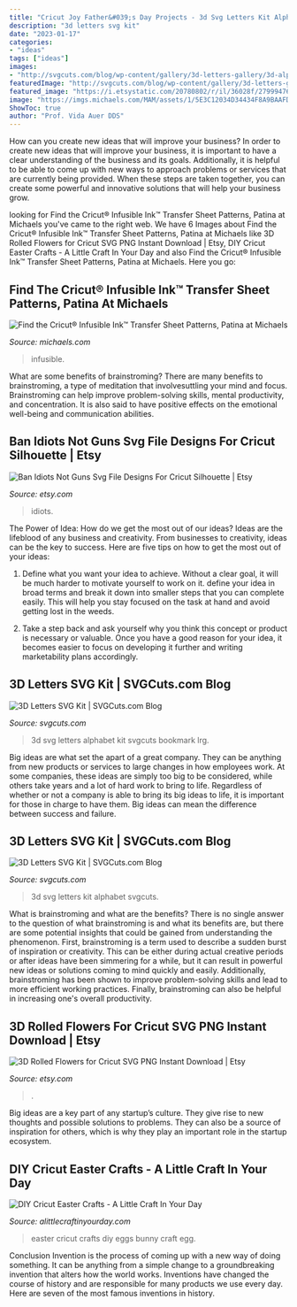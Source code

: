 ```yaml
---
title: "Cricut Joy Father&#039;s Day Projects - 3d Svg Letters Kit Alphabet Svgcuts"
description: "3d letters svg kit"
date: "2023-01-17"
categories:
- "ideas"
tags: ["ideas"]
images:
- "http://svgcuts.com/blog/wp-content/gallery/3d-letters-gallery/3d-alphabet-svg_02_lrg.jpg"
featuredImage: "http://svgcuts.com/blog/wp-content/gallery/3d-letters-gallery/3d-alphabet-svg_02_lrg.jpg"
featured_image: "https://i.etsystatic.com/20780802/r/il/36028f/2799947626/il_1588xN.2799947626_n1mf.jpg"
image: "https://imgs.michaels.com/MAM/assets/1/5E3C12034D34434F8A9BAAFDDF0F8E1B/img/73D9317A400B48158981DC1F71B06221/D230470S_2.jpeg?fit=inside|1024:1024"
ShowToc: true
author: "Prof. Vida Auer DDS"
---
```



How can you create new ideas that will improve your business?
In order to create new ideas that will improve your business, it is important to have a clear understanding of the business and its goals. Additionally, it is helpful to be able to come up with new ways to approach problems or services that are currently being provided. When these steps are taken together, you can create some powerful and innovative solutions that will help your business grow.

	

		
looking for Find the Cricut® Infusible Ink™ Transfer Sheet Patterns, Patina at Michaels you've came to the right web. We have 6 Images about Find the Cricut® Infusible Ink™ Transfer Sheet Patterns, Patina at Michaels like 3D Rolled Flowers for Cricut SVG PNG Instant Download | Etsy, DIY Cricut Easter Crafts - A Little Craft In Your Day and also Find the Cricut® Infusible Ink™ Transfer Sheet Patterns, Patina at Michaels. Here you go:
		
    
## Find The Cricut® Infusible Ink™ Transfer Sheet Patterns, Patina At Michaels

<img loading=lazy src="https://imgs.michaels.com/MAM/assets/1/5E3C12034D34434F8A9BAAFDDF0F8E1B/img/73D9317A400B48158981DC1F71B06221/D230470S_2.jpeg?fit=inside|1024:1024" onerror="this.onerror=null;this.src='https://tse3.mm.bing.net/th?id=OIP.aLmlQvIGZdf4QSoeRXxsxQHaHa&amp;pid=15.1';" alt="Find the Cricut® Infusible Ink™ Transfer Sheet Patterns, Patina at Michaels">

_Source: michaels.com_

>infusible. 

	

What are some benefits of brainstroming?
There are many benefits to brainstroming, a type of meditation that involvesuttling your mind and focus. Brainstroming can help improve problem-solving skills, mental productivity, and concentration. It is also said to have positive effects on the emotional well-being and communication abilities.

    
## Ban Idiots Not Guns Svg File Designs For Cricut Silhouette | Etsy

<img loading=lazy src="https://i.etsystatic.com/20780802/r/il/36028f/2799947626/il_1588xN.2799947626_n1mf.jpg" onerror="this.onerror=null;this.src='https://tse1.mm.bing.net/th?id=OIP.9wYD3djJyOdRK-hYaUrTGQHaF7&amp;pid=15.1';" alt="Ban Idiots Not Guns Svg File Designs For Cricut Silhouette | Etsy">

_Source: etsy.com_

>idiots. 

	

The Power of Idea: How do we get the most out of our ideas?
Ideas are the lifeblood of any business and creativity. From businesses to creativity, ideas can be the key to success. Here are five tips on how to get the most out of your ideas:
1. Define what you want your idea to achieve. Without a clear goal, it will be much harder to motivate yourself to work on it. define your idea in broad terms and break it down into smaller steps that you can complete easily. This will help you stay focused on the task at hand and avoid getting lost in the weeds.

2. Take a step back and ask yourself why you think this concept or product is necessary or valuable. Once you have a good reason for your idea, it becomes easier to focus on developing it further and writing marketability plans accordingly.

    
## 3D Letters SVG Kit | SVGCuts.com Blog

<img loading=lazy src="http://svgcuts.com/blog/wp-content/gallery/3d-letters-gallery/3d-alphabet-svg_02_lrg.jpg" onerror="this.onerror=null;this.src='https://tse4.mm.bing.net/th?id=OIP.WvSzFdj0Kn1sWA1gp8rfqQAAAA&amp;pid=15.1';" alt="3D Letters SVG Kit | SVGCuts.com Blog">

_Source: svgcuts.com_

>3d svg letters alphabet kit svgcuts bookmark lrg. 

	

Big ideas are what set the apart of a great company. They can be anything from new products or services to large changes in how employees work. At some companies, these ideas are simply too big to be considered, while others take years and a lot of hard work to bring to life. Regardless of whether or not a company is able to bring its big ideas to life, it is important for those in charge to have them. Big ideas can mean the difference between success and failure.

    
## 3D Letters SVG Kit | SVGCuts.com Blog

<img loading=lazy src="http://svgcuts.com/blog/wp-content/gallery/3d-letters-gallery/3d-alphabet-svg_04_lrg-copy.jpg" onerror="this.onerror=null;this.src='https://tse1.mm.bing.net/th?id=OIP.seUXv8f4_FGlVGd7x6jyNAHaEH&amp;pid=15.1';" alt="3D Letters SVG Kit | SVGCuts.com Blog">

_Source: svgcuts.com_

>3d svg letters kit alphabet svgcuts. 

	

What is brainstroming and what are the benefits?
There is no single answer to the question of what brainstroming is and what its benefits are, but there are some potential insights that could be gained from understanding the phenomenon. First, brainstroming is a term used to describe a sudden burst of inspiration or creativity. This can be either during actual creative periods or after ideas have been simmering for a while, but it can result in powerful new ideas or solutions coming to mind quickly and easily. Additionally, brainstroming has been shown to improve problem-solving skills and lead to more efficient working practices. Finally, brainstroming can also be helpful in increasing one's overall productivity.

    
## 3D Rolled Flowers For Cricut SVG PNG Instant Download | Etsy

<img loading=lazy src="https://i.etsystatic.com/28720384/r/il/431b36/3029253956/il_1588xN.3029253956_gdos.jpg" onerror="this.onerror=null;this.src='https://tse1.mm.bing.net/th?id=OIP.sVMDAXrc_hh7lGBV8d-jKgHaJ3&amp;pid=15.1';" alt="3D Rolled Flowers for Cricut SVG PNG Instant Download | Etsy">

_Source: etsy.com_

>. 

	

Big ideas are a key part of any startup’s culture. They give rise to new thoughts and possible solutions to problems. They can also be a source of inspiration for others, which is why they play an important role in the startup ecosystem.

    
## DIY Cricut Easter Crafts - A Little Craft In Your Day

<img loading=lazy src="https://alittlecraftinyourday.com/wp-content/uploads/2017/12/Screen-Shot-2018-02-16-at-10.17.44-AM-713x1024.png" onerror="this.onerror=null;this.src='https://tse2.mm.bing.net/th?id=OIP.RQCdZKSOUNh7HqBlc06_LwHaKo&amp;pid=15.1';" alt="DIY Cricut Easter Crafts - A Little Craft In Your Day">

_Source: alittlecraftinyourday.com_

>easter cricut crafts diy eggs bunny craft egg. 

	

Conclusion
Invention is the process of coming up with a new way of doing something. It can be anything from a simple change to a groundbreaking invention that alters how the world works. Inventions have changed the course of history and are responsible for many products we use every day. Here are seven of the most famous inventions in history.

